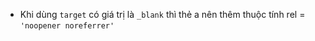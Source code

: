 - Khi dùng `target` có giá trị là `_blank` thì thẻ a nên thêm thuộc tính rel = `'noopener noreferrer'`
